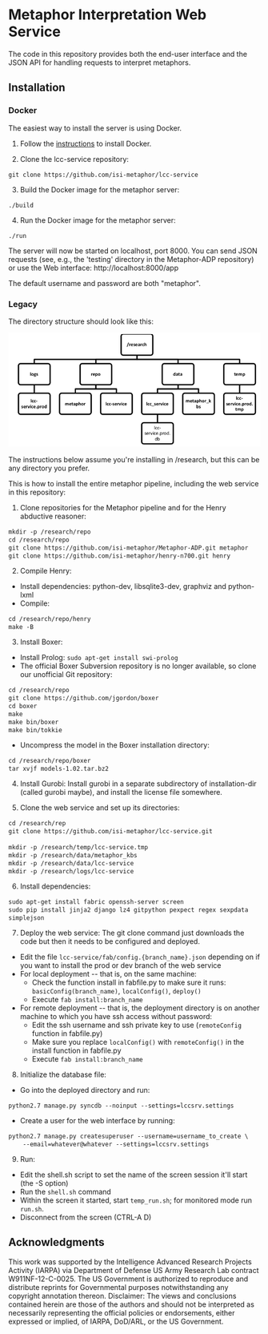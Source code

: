 # Metaphor Interpretation Web Service

The code in this repository provides both the end-user interface and the
JSON API for handling requests to interpret metaphors.

## Installation

### Docker

The easiest way to install the server is using Docker.

1. Follow the [instructions](https://docs.docker.com/install/) to install
   Docker.

2. Clone the lcc-service repository:

```
git clone https://github.com/isi-metaphor/lcc-service
```

3. Build the Docker image for the metaphor server:

```
./build
```

4. Run the Docker image for the metaphor server:

```
./run
```

The server will now be started on localhost, port 8000. You can send JSON
requests (see, e.g., the 'testing' directory in the Metaphor-ADP
repository) or use the Web interface: http://localhost:8000/app

The default username and password are both "metaphor".


### Legacy

The directory structure should look like this:

![Directory tree](docs/directories.png)

The instructions below assume you're installing in /research, but this can
be any directory you prefer.

This is how to install the entire metaphor pipeline, including the web
service in this repository:

1. Clone repositories for the Metaphor pipeline and for the Henry
   abductive reasoner:

```
mkdir -p /research/repo
cd /research/repo
git clone https://github.com/isi-metaphor/Metaphor-ADP.git metaphor
git clone https://github.com/isi-metaphor/henry-n700.git henry
```

2. Compile Henry:
- Install dependencies: python-dev, libsqlite3-dev, graphviz and python-lxml
- Compile:

```
cd /research/repo/henry
make -B
```

3. Install Boxer:
- Install Prolog: `sudo apt-get install swi-prolog`
- The official Boxer Subversion repository is no longer available, so
  clone our unofficial Git repository:

```
cd /research/repo
git clone https://github.com/jgordon/boxer
cd boxer
make
make bin/boxer
make bin/tokkie
```
- Uncompress the model in the Boxer installation directory:
```
cd /research/repo/boxer
tar xvjf models-1.02.tar.bz2
```

4. Install Gurobi: Install gurobi in a separate subdirectory of
   installation-dir (called gurobi maybe), and install the license file
   somewhere.

5. Clone the web service and set up its directories:

```
cd /research/rep
git clone https://github.com/isi-metaphor/lcc-service.git

mkdir -p /research/temp/lcc-service.tmp
mkdir -p /research/data/metaphor_kbs
mkdir -p /research/data/lcc-service
mkdir -p /research/logs/lcc-service
```

6. Install dependencies:

```
sudo apt-get install fabric openssh-server screen
sudo pip install jinja2 django lz4 gitpython pexpect regex sexpdata simplejson
```

7. Deploy the web service: The git clone command just downloads the code
   but then it needs to be configured and deployed.

- Edit the file `lcc-service/fab/config.{branch_name}.json` depending on if
  you want to install the prod or dev branch of the web service
- For local deployment -- that is, on the same machine:
  - Check the function install in fabfile.py to make sure it runs:
    `basicConfig(branch_name)`, `localConfig()`, `deploy()`
  - Execute `fab install:branch_name`
- For remote deployment -- that is, the deployment directory is on another
  machine to which you have ssh access without password:
  - Edit the ssh username and ssh private key to use (`remoteConfig` function
    in fabfile.py)
  - Make sure you replace `localConfig()` with `remoteConfig()` in the install
    function in fabfile.py
  - Execute `fab install:branch_name`

8. Initialize the database file:
- Go into the deployed directory and run:
```
python2.7 manage.py syncdb --noinput --settings=lccsrv.settings
```
- Create a user for the web interface by running:
```
python2.7 manage.py createsuperuser --username=username_to_create \
    --email=whatever@whatever --settings=lccsrv.settings
```

9. Run:
- Edit the shell.sh script to set the name of the screen session it'll start
  (the -S option)
- Run the `shell.sh` command
- Within the screen it started, start `temp_run.sh`; for monitored mode
  run `run.sh`.
- Disconnect from the screen (CTRL-A D)

## Acknowledgments

This work was supported by the Intelligence Advanced Research Projects
Activity (IARPA) via Department of Defense US Army Research Lab contract
W911NF-12-C-0025. The US Government is authorized to reproduce and
distribute reprints for Governmental purposes notwithstanding any
copyright annotation thereon. Disclaimer: The views and conclusions
contained herein are those of the authors and should not be interpreted
as necessarily representing the official policies or endorsements,
either expressed or implied, of IARPA, DoD/ARL, or the US Government.
